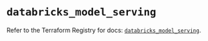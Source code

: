 # `databricks_model_serving`

Refer to the Terraform Registry for docs: [`databricks_model_serving`](https://registry.terraform.io/providers/databricks/databricks/1.65.1/docs/resources/model_serving).
